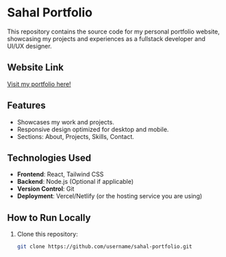 # Sahal Portfolio

This repository contains the source code for my personal portfolio website, showcasing my projects and experiences as a fullstack developer and UI/UX designer.

## Website Link
[Visit my portfolio here!](your-website-link)

## Features
- Showcases my work and projects.
- Responsive design optimized for desktop and mobile.
- Sections: About, Projects, Skills, Contact.

## Technologies Used
- **Frontend**: React, Tailwind CSS
- **Backend**: Node.js (Optional if applicable)
- **Version Control**: Git
- **Deployment**: Vercel/Netlify (or the hosting service you are using)

## How to Run Locally
1. Clone this repository:
   ```bash
   git clone https://github.com/username/sahal-portfolio.git

